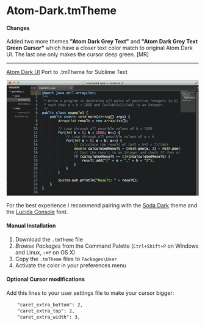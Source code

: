 Atom-Dark.tmTheme
=================

#### Changes

Added two more themes **"Atom Dark Grey Text"** and **"Atom Dark Grey Text Green Cursor"** which have a closer text color match to original Atom Dark UI. The last one only makes the cursor deep green. [MR]

---

[Atom Dark UI](https://github.com/atom/atom-dark-ui) Port to .tmTheme for Sublime Text

![preview](preview.gif)

For the best experience I recommend pairing with the [Soda Dark](https://github.com/buymeasoda/soda-theme) theme and the [Lucida Console](http://www.ffonts.net/Lucida-Console.font) font.

#### Manual Installation

1. Download the `.tmTheme` file
2. *Browse Packages* from the Command Palette (`Ctrl+Shift+P` on Windows and Linux, `⇧⌘P` on OS X)
3. Copy the `.tmTheme` files to `Packages\User`
4. Activate the color in your preferences menu

#### Optional Cursor modifications

Add this lines to your user settings file to make your cursor bigger:

```
	"caret_extra_bottom": 2,
	"caret_extra_top": 2,
	"caret_extra_width": 3,
```
